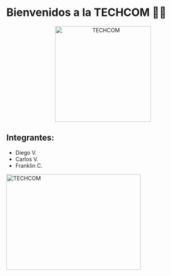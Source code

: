 <h1><b>Bienvenidos a la TECHCOM 🧑‍💻</b></h1>
           <center><img src="https://github.com/user-attachments/assets/0f46b5a5-010d-40fb-8b48-7ac536d0850d" alt="TECHCOM" width="250" height="250"></center>
 <h2><b>Integrantes:</b></h2>
 <ul>
  <li>Diego V.</li>
  <li>Carlos V.</li>
  <li>Franklin C.</li>
 </ul>
<img src="https://upload.wikimedia.org/wikipedia/en/c/cc/JavaFX_Logo.png" alt="TECHCOM" width="350" height="250">

